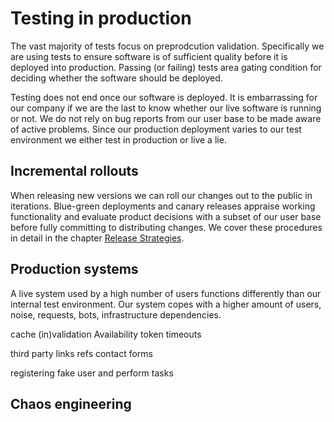 # Testing in production

The vast majority of tests focus on preprodcution validation. Specifically we are using tests to ensure software is of sufficient quality before it is deployed into production. Passing (or failing) tests area gating condition for deciding whether the software should be deployed.

Testing does not end once our software is deployed. It is embarrassing for our company if we are the last to know whether our live software is running or not. We do not rely on bug reports from our user base to be made aware of active problems. Since our production deployment varies to our test environment we either test in production or live a lie.

## Incremental rollouts

When releasing new versions we can roll our changes out to the public in iterations. Blue-green deployments and canary releases appraise working functionality and evaluate product decisions with a subset of our user base before fully committing to distributing changes. We cover these procedures in detail in the chapter [Release Strategies]().

## Production systems

A live system used by a high number of users functions differently than our internal test environment. Our system copes with a higher amount of users, noise, requests, bots, infrastructure dependencies.

cache (in)validation
Availability
token timeouts

third party
links
refs
contact forms

registering fake user and perform tasks

## Chaos engineering



